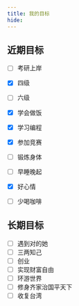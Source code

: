 ```yaml
---
title: 我的目标
hide:
---
```

## 近期目标  

- [ ] 考研上岸
- [x] 四级
- [ ] 六级
- [x] 学会做饭
- [x] 学习编程
- [x] 参加竞赛
- [ ] 锻炼身体
- [ ] 早睡晚起
- [x] 好心情
- [ ] 少喝咖啡


## 长期目标

- [ ] 遇到对的她
- [ ] 三两知己
- [ ] 创业 
- [ ] 实现财富自由
- [ ] 环游世界
- [ ] 修身齐家治国平天下
- [ ] 收复台湾
